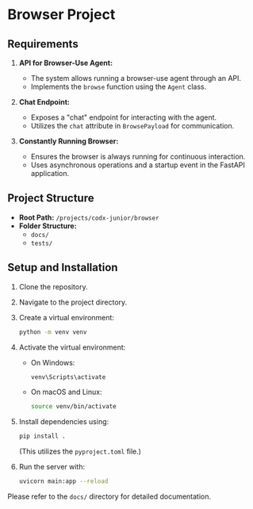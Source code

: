 # Browser Project

## Requirements

1. **API for Browser-Use Agent:**
   - The system allows running a browser-use agent through an API.
   - Implements the `browse` function using the `Agent` class.

2. **Chat Endpoint:**
   - Exposes a "chat" endpoint for interacting with the agent.
   - Utilizes the `chat` attribute in `BrowsePayload` for communication.

3. **Constantly Running Browser:**
   - Ensures the browser is always running for continuous interaction.
   - Uses asynchronous operations and a startup event in the FastAPI application.

## Project Structure

- **Root Path:** `/projects/codx-junior/browser`
- **Folder Structure:**
  - `docs/`
  - `tests/`

## Setup and Installation

1. Clone the repository.
2. Navigate to the project directory.
3. Create a virtual environment:
   ```bash
   python -m venv venv
   ```
4. Activate the virtual environment:

   - On Windows:
     ```bash
     venv\Scripts\activate
     ```

   - On macOS and Linux:
     ```bash
     source venv/bin/activate
     ```

5. Install dependencies using:
   ```bash
   pip install .
   ```
   (This utilizes the `pyproject.toml` file.)

6. Run the server with:
   ```bash
   uvicorn main:app --reload
   ```

Please refer to the `docs/` directory for detailed documentation.